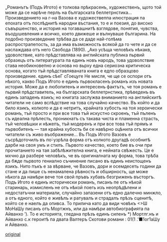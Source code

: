 ﻿„Романътъ (Подъ Игото) е толкова прѣкрасенъ, художественъ, щото той може да се нарѣче перлъ на българската беллетрнстика... Произведението на г-на Вазова е художествеппа илюстрация па епохата отъ послѣднитѣ народни въстания, то е и поезия, до високо съвършенство, и история на тогавашнитѣ взглядове, понятия, чувства, въодушевления и всичко, което движеше и вълнуваше българина. На подобно произведение трѣбва да се даде най-голѣма распрострапепость, за да има възможность всякой да го чете и да се наслаждава отъ него	Свобода (1890).
„Ако усѣща человѣкъ нѣкакв, удоволствие, като прѣдставлява на английската публика пьрвий образецъ отъ литературата па единъ новъ народъ, това удоволствие става необикновепно и основа но вьрху една сериозна критическа основа, когато тъй прѣдставляваната книга е едпо образцово произведение. единъ сѣеГ сГоецуге Не мисля, че ще се оспори отъ нѣкого, какво Подъ Игото е единъ пьрвокласенъ романъ изъ новата история. Може да е любопитенъ и интересенъ фактътъ, че тоя романъ е пьрвий прѣдставитель, на българската беллетрнстика, прѣведенъ въ единъ западенъ язикъ; но книгата заслужва вниманието на английскитѣ читатели не само вслѣдствие на това случайно качество. Въ който и да било язикъ, колкото и да е нетритъ, крайната хубость на тоя хероически романъ, тъй просто и при все това тъй искустно скроенъ, тъй пъленъ съ идеална прѣлесть, проникнатъ съ такава чиста и пламенна страсть, тъй человѣшки и нѣжепъ, тъй модеренъ и при все това тъй прямъ и първобитенъ — тая крайна хубость би се навѣрно оцѣнила отъ всички читатели съ живо въображение...
Въ Подъ Игото Вазовъ е съсрѣдоточилъ въ по́-узрѣла форма отъ колкото другадѣ особнитѣ дарби на своя умъ и стилъ. Пьрвото качество, което бие въ очи при прочитанието на тая забѣлѣжителна книга, е нейната свѣжесть. Це е мхчно да разбере человѣкъ, че въ оригиналната му форма, това трѣба да бѫде пьрвото гениално съчинение писано въ единъ неистощенъ язикъ. Нито пъкъ е за вѣрване, че Вазовъ, дори и осемдесеть години да стане и да пише съ ненамалена рѣвность и обширность, ще може нѣкога да намѣри вече тоя свой пръвъ хубавъ безгриженъ въсторгъ. Подъ Игото е единъ исторически романъ, писанъ пе отъ нѣкой старинарь, измисленъ не отъ нѣкой поегь изъ неопрѣдѣлени и недостатъчни материали, случайно запазени отъ едно далечно минжло, а отъ едного, който е живѣлъ и ратувалъ и страдалъ прѣзъ сценитѣ, който се е наелъ да опивса. То прилича като да види човѣкъ <>Ш МоНаШу писанъ отъ Мортжнъ, или да намѣри автобиографията па Айванхо ’). То е историята, гледана прѣзъ единъ силенъ
*) Мортлг.нъ и Айванхо с.к героитѣ па двата Валтеръ Скотови романи : 01(1 .'■1ог1аШу и Айванхо.

[original](images/562.jpg)